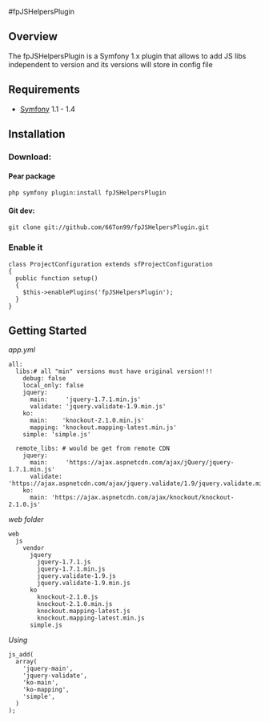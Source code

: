 
#fpJSHelpersPlugin

## Overview

The fpJSHelpersPlugin is a Symfony 1.x plugin that allows to add JS libs independent to version and its versions will store in config file

## Requirements

* [Symfony](http://www.symfony-project.org) 1.1 - 1.4

## Installation

### Download:
#### Pear package

    php symfony plugin:install fpJSHelpersPlugin

#### Git dev:

    git clone git://github.com/66Ton99/fpJSHelpersPlugin.git

### Enable it

    class ProjectConfiguration extends sfProjectConfiguration
    {
      public function setup()
      {
        $this->enablePlugins('fpJSHelpersPlugin');
      }
    }

## Getting Started

_app.yml_

    all:
      libs:# all "min" versions must have original version!!!
        debug: false
        local_only: false
        jquery:
          main:     'jquery-1.7.1.min.js'
          validate: 'jquery.validate-1.9.min.js'
        ko:
          main:    'knockout-2.1.0.min.js'
          mapping: 'knockout.mapping-latest.min.js'
        simple: 'simple.js'

      remote_libs: # would be get from remote CDN
        jquery:
          main:     'https://ajax.aspnetcdn.com/ajax/jQuery/jquery-1.7.1.min.js'
          validate: 'https://ajax.aspnetcdn.com/ajax/jquery.validate/1.9/jquery.validate.min.js'
        ko:
          main: 'https://ajax.aspnetcdn.com/ajax/knockout/knockout-2.1.0.js'

_web folder_

    web
      js
        vendor
          jquery
            jquery-1.7.1.js
            jquery-1.7.1.min.js
            jquery.validate-1.9.js
            jquery.validate-1.9.min.js
          ko
            knockout-2.1.0.js
            knockout-2.1.0.min.js
            knockout.mapping-latest.js
            knockout.mapping-latest.min.js
          simple.js


_Using_

    js_add(
      array(
        'jquery-main',
        'jquery-validate',
        'ko-main',
        'ko-mapping',
        'simple',
      )
    );
